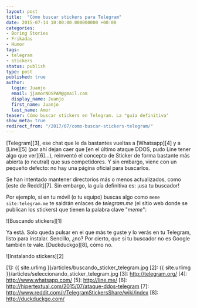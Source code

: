 ```yaml
---
layout: post
title:  "Cómo buscar stickers para Telegram"
date: 2015-07-14 10:00:00.000000000 +00:00
categories:
- Boring Stories
- Frikadas
- Humor
tags:
- telegram
- stickers
status: publish
type: post
published: true
author:
  login: Juanjo
  email: jjamorNOSPAM@gmail.com
  display_name: Juanjo
  first_name: Juanjo
  last_name: Amor
teaser: Cómo buscar stickers en Telegram. La "guía definitiva"
show_meta: true
redirect_from: "/2017/07/como-buscar-stickers-telegram/"
---
```


[Telegram][3], ese chat que le da bastantes vueltas a [Whatsapp][4]
y a [Line][5] (por ahí
dejan caer que [en el último ataque DDOS, pudo Line tener algo que ver][6]...),
reinventó el concepto de Sticker de forma bastante más abierta (o neutral)
que sus competidores. Y sin embargo, viene con un pequeño defecto: no hay
una página oficial para buscarlos.

Se han intentado mantener directorios más o menos actualizados, como [este
de Reddit][7]. Sin embargo, la guía definitiva es: ¡usa tu buscador!

Por ejemplo, si en tu móvil (o tu equipo) buscas algo como
`meme site:telegram.me` te saldrán enlaces de *telegram.me* (el sitio web donde
se publican los stickers) que tienen la palabra clave "*meme*":

![Buscando stickers][1]

Ya está. Solo queda pulsar en el que más te guste y lo verás en tu
Telegram, listo para instalar. Sencillo, ¿no? Por cierto, que si tu buscador
no es Google también te vale. [Duckduckgo][8], cómo no.

![Instalando stickers][2]

[1]: {{ site.urlimg }}/articles/buscando_sticker_telegram.jpg
[2]: {{ site.urlimg }}/articles/seleccionando_sticker_telegram.jpg
[3]: http://telegram.org/
[4]: http://www.whatsapp.com/
[5]: http://line.me/
[6]: http://hipertextual.com/2015/07/ataque-ddos-telegram
[7]: http://www.reddit.com/r/TelegramStickersShare/wiki/index
[8]: http://duckduckgo.com/
